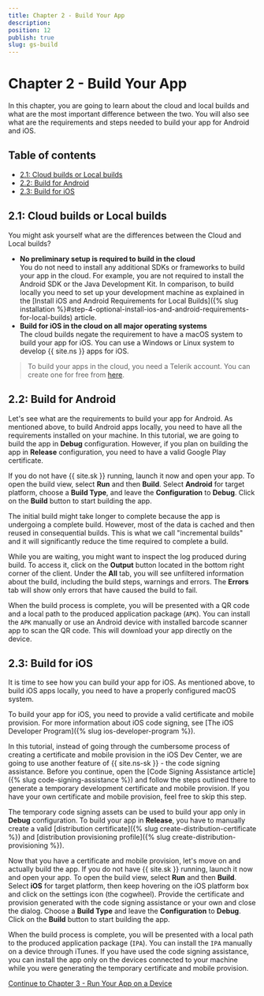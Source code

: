 ```yaml
---
title: Chapter 2 - Build Your App
description: 
position: 12
publish: true
slug: gs-build
---
```


# Chapter 2 - Build Your App

In this chapter, you are going to learn about the cloud and local builds and what are the most important difference between the two. You will also see what are the requirements and steps needed to build your app for Android and iOS.  

## Table of contents

* [2.1: Cloud builds or Local builds](#21-cloud-builds-or-local-builds)
* [2.2: Build for Android](#22-build-for-android)
* [2.3: Build for iOS](#23-build-for-ios)

## 2.1: Cloud builds or Local builds

You might ask yourself what are the differences between the Cloud and Local builds?

* **No preliminary setup is required to build in the cloud** <br/>
You do not need to install any additional SDKs or frameworks to build your app in the cloud. For example, you are not required to install the Android SDK or the Java Development Kit. In comparison, to build locally you need to set up your development machine as explained in the [Install iOS and Android Requirements for Local Builds]({% slug installation %}#step-4-optional-install-ios-and-android-requirements-for-local-builds) article.
* **Build for iOS in the cloud on all major operating systems**<br/>
The cloud builds negate the requirement to have a macOS system to build your app for iOS. You can use a Windows or Linux system to develop {{ site.ns }} apps for iOS.

> To build your apps in the cloud, you need a Telerik account. You can create one for free from [here](https://www.telerik.com/login/v2/telerik).

## 2.2: Build for Android

Let's see what are the requirements to build your app for Android. As mentioned above, to build Android apps locally, you need to have all the requirements installed on your machine. In this tutorial, we are going to build the app in **Debug** configuration. However, if you plan on building the app in **Release** configuration, you need to have a valid Google Play certificate. 

If you do not have {{ site.sk }} running, launch it now and open your app. To open the build view, select **Run** and then **Build**. Select **Android** for target platform, choose a **Build Type**, and leave the **Configuration** to **Debug**. Click on the **Build** button to start building the app.

The initial build might take longer to complete because the app is undergoing a complete build. However, most of the data is cached and then reused in consequential builds. This is what we call "incremental builds" and it will significantly reduce the time required to complete a build.

While you are waiting, you might want to inspect the log produced during build. To access it, click on the **Output** button located in the bottom right corner of the client.  Under the **All** tab, you will see unfiltered information about the build, including  the build steps, warnings and errors. The **Errors** tab will show only errors that have caused the build to fail.

When the build process is complete, you will be presented with a QR code and a local path to the produced application package (`APK`). You can install the `APK` manually or use an Android device with installed barcode scanner app to scan the QR code. This will download your app directly on the device. 

## 2.3: Build for iOS

It is time to see how you can build your app for iOS. As mentioned above, to build iOS apps locally, you need to have a properly configured macOS system. 

To build your app for iOS, you need to provide a valid certificate and mobile provision. For more information about iOS code signing, see [The iOS Developer Program]({% slug ios-developer-program %}). 

In this tutorial, instead of going through the cumbersome process of creating a certificate and mobile provision in the iOS Dev Center, we are going to use another feature of {{ site.ns-sk }} - the code signing assistance. Before you continue, open the [Code Signing Assistance article]({% slug code-signing-assistance %}) and follow the steps outlined there to generate a temporary development certificate and mobile provision. If you have your own certificate and mobile provision, feel free to skip this step.

The temporary code signing assets can be used to build your app only in **Debug** configuration. To build your app in **Release**, you have to manually create a valid [distribution certificate]({% slug create-distribution-certificate %}) and [distribution provisioning profile]({% slug create-distribution-provisioning %}). 

Now that you have a certificate and mobile provision, let's move on and actually build the app. If you do not have {{ site.sk }} running, launch it now and open your app. To open the build view, select **Run** and then **Build**. Select **iOS** for target platform, then keep hovering on the iOS platform box and click on the settings icon (the cogwheel). Provide the certificate and provision generated with the code signing assistance or your own and close the dialog. Choose a **Build Type** and leave the **Configuration** to **Debug**. Click on the **Build** button to start building the app.

When the build process is complete, you will be presented with a local path to the produced application package (`IPA`). You can install the `IPA` manually on a device through iTunes. If you have used the code signing assistance, you can install the app only on the devices connected to your machine while you were generating the temporary certificate and mobile provision.

<div class="next-chapter-link-container">
  <a href="run-on-device">Continue to Chapter 3 - Run Your App on a Device</a>
</div>